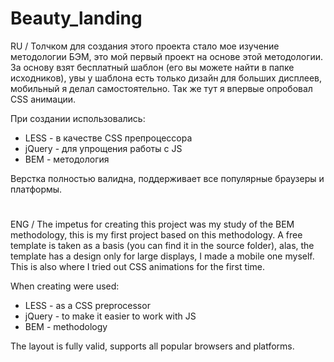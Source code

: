 # Beauty_landing

RU / 
Толчком для создания этого проекта стало мое изучение методологии БЭМ, это мой первый проект на основе этой методологии. 
За основу взят бесплатный шаблон (его вы можете найти в папке исходников), увы у шаблона есть только дизайн для больших дисплеев, мобильный я делал самостоятельно. 
Так же тут я впервые опробовал CSS анимации. 


При создании использовались: 
* LESS - в качестве CSS препроцессора 
* jQuery - для упрощения работы с JS 
* BEM - методология 

Верстка полностью валидна, поддерживает все популярные браузеры и платформы. 

#

ENG /
The impetus for creating this project was my study of the BEM methodology, this is my first project based on this methodology.
A free template is taken as a basis (you can find it in the source folder), alas, the template has a design only for large displays, I made a mobile one myself.
This is also where I tried out CSS animations for the first time.

When creating were used:
* LESS - as a CSS preprocessor
* jQuery - to make it easier to work with JS
* BEM - methodology

The layout is fully valid, supports all popular browsers and platforms.
